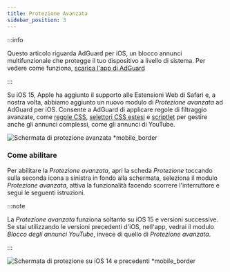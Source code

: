```yaml
---
title: Protezione Avanzata
sidebar_position: 3
---
```


:::info

Questo articolo riguarda AdGuard per iOS, un blocco annunci multifunzionale che protegge il tuo dispositivo a livello di sistema. Per vedere come funziona, [scarica l'app di AdGuard](https://agrd.io/download-kb-adblock)

:::

Su iOS 15, Apple ha aggiunto il supporto alle Estensioni Web di Safari e, a nostra volta, abbiamo aggiunto un nuovo modulo di _Protezione avanzata_ ad AdGuard per iOS. Consente a AdGuard di applicare regole di filtraggio avanzate, come [regole CSS](/general/ad-filtering/create-own-filters#cosmetic-css-rules), [selettori CSS estesi](/general/ad-filtering/create-own-filters#extended-css-selectors) e [scriptlet](/general/ad-filtering/create-own-filters#scriptlets) per gestire anche gli annunci complessi, come gli annunci di YouTube.

![Schermata di protezione avanzata \*mobile\_border](https://cdn.adtidy.org/public/Adguard/kb/iOS/features/protection_screen_15_en.jpeg)

### Come abilitare

Per abilitare la _Protezione avanzata_, apri la scheda _Protezione_ toccando sulla seconda icona a sinistra in fondo alla schermata, seleziona il modulo _Protezione avanzata_, attiva la funzionalità facendo scorrere l'interruttore e segui le seguenti istruzioni.

:::note

La _Protezione avanzata_ funziona soltanto su iOS 15 e versioni successive. Se stai utilizzando le versioni precedenti d'iOS, nell'app, vedrai il modulo _Blocco degli annunci YouTube_, invece di quello di _Protezione avanzata_.

:::

![Schermata di protezione su iOS 14 e precedenti \*mobile\_border](https://cdn.adtidy.org/public/Adguard/kb/iOS/features/protection_screen_14_en.jpeg)
